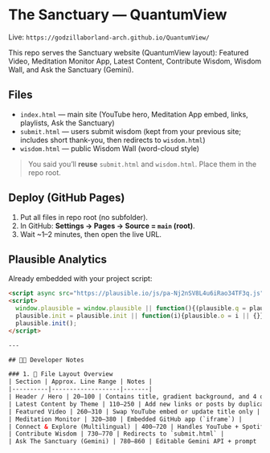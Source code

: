 
# The Sanctuary — QuantumView

Live: `https://godzillaborland-arch.github.io/QuantumView/`

This repo serves the Sanctuary website (QuantumView layout): Featured Video, Meditation Monitor App, Latest Content, Contribute Wisdom, Wisdom Wall, and Ask the Sanctuary (Gemini).

## Files
- `index.html` — main site (YouTube hero, Meditation App embed, links, playlists, Ask the Sanctuary)
- `submit.html` — users submit wisdom (kept from your previous site; includes short thank-you, then redirects to `wisdom.html`)
- `wisdom.html` — public Wisdom Wall (word-cloud style)

> You said you’ll **reuse** `submit.html` and `wisdom.html`. Place them in the repo root.

## Deploy (GitHub Pages)
1. Put all files in repo root (no subfolder).
2. In GitHub: **Settings → Pages → Source = `main` (root)**.
3. Wait ~1–2 minutes, then open the live URL.

## Plausible Analytics
Already embedded with your project script:
```html
<script async src="https://plausible.io/js/pa-Nj2nSV8L4u6iRao34TF3q.js"></script>
<script>
  window.plausible = window.plausible || function(){(plausible.q = plausible.q || []).push(arguments)};
  plausible.init = plausible.init || function(i){plausible.o = i || {}};
  plausible.init();
</script>

---

## 🧑‍💻 Developer Notes

### 1. 🔮 File Layout Overview
| Section | Approx. Line Range | Notes |
|----------|-------------------|-------|
| Header / Hero | 20–100 | Contains title, gradient background, and 4 quick links |
| Latest Content by Theme | 110–250 | Add new links or posts by duplicating `<li>` entries |
| Featured Video | 260–310 | Swap YouTube embed or update title only |
| Meditation Monitor | 320–380 | Embedded GitHub app (`iframe`) |
| Connect & Explore (Multilingual) | 400–720 | Handles YouTube + Spotify + Language logic |
| Contribute Wisdom | 730–770 | Redirects to `submit.html` |
| Ask The Sanctuary (Gemini) | 780–860 | Editable Gemini API + prompt |

